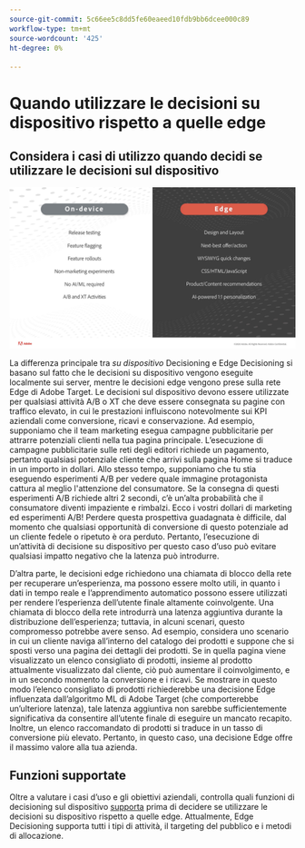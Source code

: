 ```yaml
---
source-git-commit: 5c66ee5c8dd5fe60eaeed10fdb9bb6dcee000c89
workflow-type: tm+mt
source-wordcount: '425'
ht-degree: 0%

---
```

# Quando utilizzare le decisioni su dispositivo rispetto a quelle edge

## Considera i casi di utilizzo quando decidi se utilizzare le decisioni sul dispositivo

![immagine alt](assets/comparison.jpeg)

La differenza principale tra *su dispositivo* Decisioning e Edge Decisioning si basano sul fatto che le decisioni su dispositivo vengono eseguite localmente sui server, mentre le decisioni edge vengono prese sulla rete Edge di Adobe Target. Le decisioni sul dispositivo devono essere utilizzate per qualsiasi attività A/B o XT che deve essere consegnata su pagine con traffico elevato, in cui le prestazioni influiscono notevolmente sui KPI aziendali come conversione, ricavi e conservazione. Ad esempio, supponiamo che il team marketing esegua campagne pubblicitarie per attrarre potenziali clienti nella tua pagina principale. L’esecuzione di campagne pubblicitarie sulle reti degli editori richiede un pagamento, pertanto qualsiasi potenziale cliente che arrivi sulla pagina Home si traduce in un importo in dollari. Allo stesso tempo, supponiamo che tu stia eseguendo esperimenti A/B per vedere quale immagine protagonista cattura al meglio l&#39;attenzione del consumatore. Se la consegna di questi esperimenti A/B richiede altri 2 secondi, c’è un’alta probabilità che il consumatore diventi impaziente e rimbalzi. Ecco i vostri dollari di marketing ed esperimenti A/B! Perdere questa prospettiva guadagnata è difficile, dal momento che qualsiasi opportunità di conversione di questo potenziale ad un cliente fedele o ripetuto è ora perduto. Pertanto, l’esecuzione di un’attività di decisione su dispositivo per questo caso d’uso può evitare qualsiasi impatto negativo che la latenza può introdurre.

D’altra parte, le decisioni edge richiedono una chiamata di blocco della rete per recuperare un’esperienza, ma possono essere molto utili, in quanto i dati in tempo reale e l’apprendimento automatico possono essere utilizzati per rendere l’esperienza dell’utente finale altamente coinvolgente. Una chiamata di blocco della rete introdurrà una latenza aggiuntiva durante la distribuzione dell’esperienza; tuttavia, in alcuni scenari, questo compromesso potrebbe avere senso. Ad esempio, considera uno scenario in cui un cliente naviga all’interno del catalogo dei prodotti e suppone che si sposti verso una pagina dei dettagli dei prodotti. Se in quella pagina viene visualizzato un elenco consigliato di prodotti, insieme al prodotto attualmente visualizzato dal cliente, ciò può aumentare il coinvolgimento, e in un secondo momento la conversione e i ricavi. Se mostrare in questo modo l’elenco consigliato di prodotti richiederebbe una decisione Edge influenzata dall’algoritmo ML di Adobe Target (che comporterebbe un’ulteriore latenza), tale latenza aggiuntiva non sarebbe sufficientemente significativa da consentire all’utente finale di eseguire un mancato recapito. Inoltre, un elenco raccomandato di prodotti si traduce in un tasso di conversione più elevato. Pertanto, in questo caso, una decisione Edge offre il massimo valore alla tua azienda.

## Funzioni supportate

Oltre a valutare i casi d’uso e gli obiettivi aziendali, controlla quali funzioni di decisioning sul dispositivo [supporta](../on-device-decisioning/supported-features.md) prima di decidere se utilizzare le decisioni su dispositivo rispetto a quelle edge. Attualmente, Edge Decisioning supporta tutti i tipi di attività, il targeting del pubblico e i metodi di allocazione.